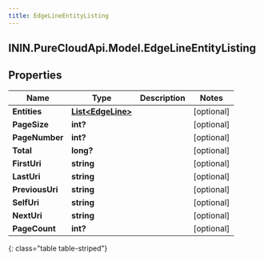 ```yaml
---
title: EdgeLineEntityListing
---
```

## ININ.PureCloudApi.Model.EdgeLineEntityListing

## Properties

|Name | Type | Description | Notes|
|------------ | ------------- | ------------- | -------------|
| **Entities** | [**List&lt;EdgeLine&gt;**](EdgeLine.html) |  | [optional] |
| **PageSize** | **int?** |  | [optional] |
| **PageNumber** | **int?** |  | [optional] |
| **Total** | **long?** |  | [optional] |
| **FirstUri** | **string** |  | [optional] |
| **LastUri** | **string** |  | [optional] |
| **PreviousUri** | **string** |  | [optional] |
| **SelfUri** | **string** |  | [optional] |
| **NextUri** | **string** |  | [optional] |
| **PageCount** | **int?** |  | [optional] |
{: class="table table-striped"}


